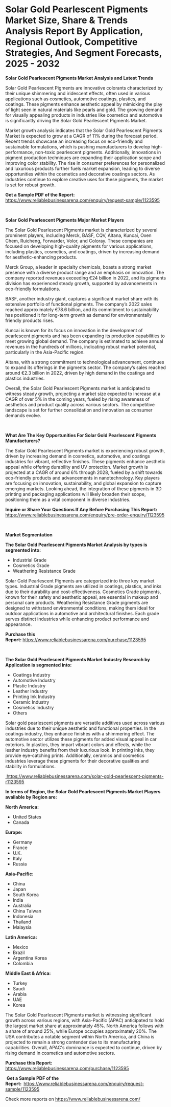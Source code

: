 <p><h1>Solar Gold Pearlescent Pigments Market Size, Share & Trends Analysis Report By Application, Regional Outlook, Competitive Strategies, And Segment Forecasts, 2025 - 2032</h1></p><p><strong>Solar Gold Pearlescent Pigments Market Analysis and Latest Trends</strong></p>
<p><p>Solar Gold Pearlescent Pigments are innovative colorants characterized by their unique shimmering and iridescent effects, often used in various applications such as cosmetics, automotive coatings, plastics, and coatings. These pigments enhance aesthetic appeal by mimicking the play of light seen in natural materials like pearls and gold. The growing demand for visually appealing products in industries like cosmetics and automotive is significantly driving the Solar Gold Pearlescent Pigments Market.</p><p>Market growth analysis indicates that the Solar Gold Pearlescent Pigments Market is expected to grow at a CAGR of 11% during the forecast period. Recent trends showcase an increasing focus on eco-friendly and sustainable formulations, which is pushing manufacturers to develop high-performance, non-toxic pearlescent pigments. Additionally, innovations in pigment production techniques are expanding their application scope and improving color stability. The rise in consumer preferences for personalized and luxurious products further fuels market expansion, leading to diverse opportunities within the cosmetics and decorative coatings sectors. As industries continue to explore creative uses for these pigments, the market is set for robust growth.</p></p>
<p><strong>Get a Sample PDF of the Report:&nbsp;</strong> <a href="https://www.reliablebusinessarena.com/enquiry/request-sample/1123595?utm_campaign=3268&utm_medium=2&utm_source=Github&utm_content=ia&utm_term=04042025&utm_id=solar-gold-pearlescent-pigments">https://www.reliablebusinessarena.com/enquiry/request-sample/1123595</a></p>
<p>&nbsp;</p>
<p><strong>Solar Gold Pearlescent Pigments Major Market Players</strong></p>
<p><p>The Solar Gold Pearlescent Pigments market is characterized by several prominent players, including Merck, BASF, CQV, Altana, Kuncai, Oxen Chem, Ruicheng, Forwarder, Volor, and Coloray. These companies are focused on developing high-quality pigments for various applications, including plastics, cosmetics, and coatings, driven by increasing demand for aesthetic-enhancing products.</p><p>Merck Group, a leader in specialty chemicals, boasts a strong market presence with a diverse product range and an emphasis on innovation. The company reported revenues exceeding €24 billion in 2022, and its pigments division has experienced steady growth, supported by advancements in eco-friendly formulations.</p><p>BASF, another industry giant, captures a significant market share with its extensive portfolio of functional pigments. The company’s 2022 sales reached approximately €78.6 billion, and its commitment to sustainability has positioned it for long-term growth as demand for environmentally friendly products rises.</p><p>Kuncai is known for its focus on innovation in the development of pearlescent pigments and has been expanding its production capabilities to meet growing global demand. The company is estimated to achieve annual revenues in the hundreds of millions, indicating robust market potential, particularly in the Asia-Pacific region.</p><p>Altana, with a strong commitment to technological advancement, continues to expand its offerings in the pigments sector. The company’s sales reached around €2.3 billion in 2022, driven by high demand in the coatings and plastics industries.</p><p>Overall, the Solar Gold Pearlescent Pigments market is anticipated to witness steady growth, projecting a market size expected to increase at a CAGR of over 5% in the coming years, fueled by rising awareness of aesthetics and product quality across various sectors. The competitive landscape is set for further consolidation and innovation as consumer demands evolve.</p></p>
<p>&nbsp;</p>
<p><strong>What Are The Key Opportunities For Solar Gold Pearlescent Pigments Manufacturers?</strong></p>
<p><p>The Solar Gold Pearlescent Pigments market is experiencing robust growth, driven by increasing demand in cosmetics, automotive, and coatings industries for vibrant, reflective finishes. These pigments enhance aesthetic appeal while offering durability and UV protection. Market growth is projected at a CAGR of around 6% through 2028, fueled by a shift towards eco-friendly products and advancements in nanotechnology. Key players are focusing on innovation, sustainability, and global expansion to capture emerging markets. Looking ahead, the integration of these pigments in 3D printing and packaging applications will likely broaden their scope, positioning them as a vital component in diverse industries.</p></p>
<p><strong>Inquire or Share Your Questions If Any Before Purchasing This Report:</strong> <a href="https://www.reliablebusinessarena.com/enquiry/pre-order-enquiry/1123595?utm_campaign=3268&utm_medium=2&utm_source=Github&utm_content=ia&utm_term=04042025&utm_id=solar-gold-pearlescent-pigments">https://www.reliablebusinessarena.com/enquiry/pre-order-enquiry/1123595</a></p>
<p>&nbsp;</p>
<p><strong>Market Segmentation</strong></p>
<p><strong>The Solar Gold Pearlescent Pigments Market Analysis by types is segmented into:</strong></p>
<p><ul><li>Industrial Grade</li><li>Cosmetics Grade</li><li>Weathering Resistance Grade</li></ul></p>
<p><p>Solar Gold Pearlescent Pigments are categorized into three key market types. Industrial Grade pigments are utilized in coatings, plastics, and inks due to their durability and cost-effectiveness. Cosmetics Grade pigments, known for their safety and aesthetic appeal, are essential in makeup and personal care products. Weathering Resistance Grade pigments are designed to withstand environmental conditions, making them ideal for outdoor applications in automotive and architectural finishes. Each grade serves distinct industries while enhancing product performance and appearance.</p></p>
<p><strong>Purchase this Report:&nbsp;</strong><a href="https://www.reliablebusinessarena.com/purchase/1123595?utm_campaign=3268&utm_medium=2&utm_source=Github&utm_content=ia&utm_term=04042025&utm_id=solar-gold-pearlescent-pigments">https://www.reliablebusinessarena.com/purchase/1123595</a></p>
<p>&nbsp;</p>
<p><strong>The Solar Gold Pearlescent Pigments Market Industry Research by Application is segmented into:</strong></p>
<p><ul><li>Coatings Industry</li><li>Automotive Industry</li><li>Plastic Industry</li><li>Leather Industry</li><li>Printing Ink Industry</li><li>Ceramic Industry</li><li>Cosmetics Industry</li><li>Others</li></ul></p>
<p><p>Solar gold pearlescent pigments are versatile additives used across various industries due to their unique aesthetic and functional properties. In the coatings industry, they enhance finishes with a shimmering effect. The automotive sector utilizes these pigments for added visual appeal in car exteriors. In plastics, they impart vibrant colors and effects, while the leather industry benefits from their luxurious look. In printing inks, they provide eye-catching prints. Additionally, ceramics and cosmetics industries leverage these pigments for their decorative qualities and stability in formulations.</p></p>
<p><a href="https://www.reliablebusinessarena.com/solar-gold-pearlescent-pigments-r1123595?utm_campaign=3268&utm_medium=2&utm_source=Github&utm_content=ia&utm_term=04042025&utm_id=solar-gold-pearlescent-pigments">&nbsp;https://www.reliablebusinessarena.com/solar-gold-pearlescent-pigments-r1123595</a></p>
<p><strong>In terms of Region, the Solar Gold Pearlescent Pigments Market Players available by Region are:</strong></p>
<p>
    <p> <strong> North America: </strong>
        <ul>
            <li>United States</li>
            <li>Canada</li>
        </ul>
        </p> 
    <p> <strong> Europe: </strong>
        <ul>
            <li>Germany</li>
            <li>France</li>
            <li>U.K.</li>
            <li>Italy</li>
            <li>Russia</li>
        </ul>
        </p> 
    <p> <strong> Asia-Pacific: </strong>
        <ul>
            <li>China</li>
            <li>Japan</li>
            <li>South Korea</li>
            <li>India</li>
            <li>Australia</li>
            <li>China Taiwan</li>
            <li>Indonesia</li>
            <li>Thailand</li>
            <li>Malaysia</li>
        </ul>
        </p> 
    <p> <strong> Latin America: </strong>
        <ul>
            <li>Mexico</li>
            <li>Brazil</li>
            <li>Argentina Korea</li>
            <li>Colombia</li>
        </ul>
        </p> 
    <p> <strong> Middle East & Africa: </strong>
        <ul>
            <li>Turkey</li>
            <li>Saudi</li>
            <li>Arabia</li>
            <li>UAE</li>
            <li>Korea</li>
        </ul>
    </p>
    </p>
<p><p>The Solar Gold Pearlescent Pigments market is witnessing significant growth across various regions, with Asia-Pacific (APAC) anticipated to hold the largest market share at approximately 45%. North America follows with a share of around 25%, while Europe occupies approximately 20%. The USA contributes a notable segment within North America, and China is projected to remain a strong contender due to its manufacturing capabilities. Overall, APAC's dominance is expected to continue, driven by rising demand in cosmetics and automotive sectors.</p></p>
<p><strong>Purchase this Report: </strong><a href="https://www.reliablebusinessarena.com/purchase/1123595?utm_campaign=3268&utm_medium=2&utm_source=Github&utm_content=ia&utm_term=04042025&utm_id=solar-gold-pearlescent-pigments">https://www.reliablebusinessarena.com/purchase/1123595</a></p>
<p>&nbsp;<strong>Get a Sample PDF of the Report:&nbsp;&nbsp;</strong><a href="https://www.reliablebusinessarena.com/enquiry/request-sample/1123595?utm_campaign=3268&utm_medium=2&utm_source=Github&utm_content=ia&utm_term=04042025&utm_id=solar-gold-pearlescent-pigments">https://www.reliablebusinessarena.com/enquiry/request-sample/1123595</a></p>
<p><strong></strong></p>
<p>Check more reports on <a href="https://www.reliablebusinessarena.com/?utm_campaign=3268&utm_medium=2&utm_source=Github&utm_content=ia&utm_term=04042025&utm_id=solar-gold-pearlescent-pigments">https://www.reliablebusinessarena.com/</a></p>